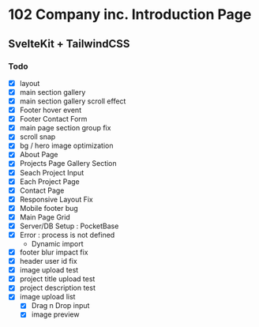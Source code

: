 # 102 Company inc. Introduction Page

## SvelteKit + TailwindCSS

### Todo

- [x] layout
- [x] main section gallery
- [x] main section gallery scroll effect
- [x] Footer hover event
- [x] Footer Contact Form
- [x] main page section group fix
- [x] scroll snap
- [x] bg / hero image optimization
- [x] About Page
- [x] Projects Page Gallery Section
- [x] Seach Project Input
- [x] Each Project Page
- [x] Contact Page
- [x] Responsive Layout Fix
- [x] Mobile footer bug
- [x] Main Page Grid
- [x] Server/DB Setup : PocketBase
- [x] Error : process is not defined
  - Dynamic import
- [x] footer blur impact fix
- [x] header user id fix
- [x] image upload test
- [x] project title upload test
- [x] project description test
- [x] image upload list
  - [x] Drag n Drop input
  - [x] image preview
